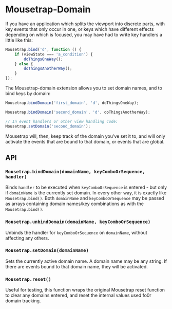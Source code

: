 # Mousetrap-Domain

If you have an application which splits the viewport into discrete parts, with key events that only occur in one, or keys which have different effects depending on which is focused, you may have had to write key handlers a little like this:

```JavaScript
Mousetrap.bind('d', function () {
    if (viewState === 'a_condition') {
        doThingsOneWay();
    } else {
        doThingsAnotherWay();
    }
});
```

The Mousetrap-domain extension allows you to set domain names, and to bind keys by domain:

```JavaScript
Mousetrap.bindDomain('first_domain', 'd', doThingsOneWay);

Mousetrap.bindDomain('second_domain', 'd', doThingsAnotherWay);

// In event handlers or other view handling code:
Mousetrap.setDomain('second_domain');
```

Mousetrap will, then, keep track of the domain you've set it to, and will only activate the events that are bound to that domain, or events that are global.

## API

### `Mousetrap.bindDomain(domainName, keyComboOrSequence, handler)`

Binds `handler` to be executed when `keyComboOrSequence` is entered - but only if `domainName` is the currently set domain. In every other way, it is exactly like `Mousetrap.bind()`. Both `domainName` and `keyComboOrSequence` may be passed as arrays containing domain names/key combinations as with the `Mousetrap.bind()`.

### `Mousetrap.unbindDomain(domainName, keyComboOrSequence)`

Unbinds the handler for `keyComboOrSequence` on `domainName`, without affecting any others.

### `Mousetrap.setDomain(domainName)`

Sets the currently active domain name. A domain name may be any string. If there are events bound to that domain name, they will be activated.

### `Mousetrap.reset()`

Useful for testing, this function wraps the original Mousetrap reset function to clear any domains entered, and reset the internal values used fo0r domain tracking.
